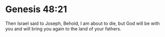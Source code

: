 # Genesis 48:21

Then Israel said to Joseph, Behold, I am about to die, but God will be with you and will bring you again to the land of your fathers.

